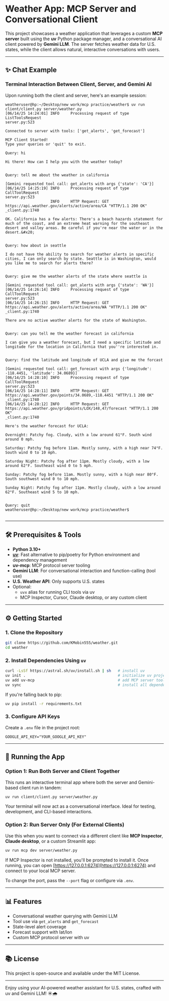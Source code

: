 # Weather App: MCP Server and Conversational Client

This project showcases a weather application that leverages a custom **MCP server** built using the **uv** Python package manager, and a conversational AI client powered by **Gemini LLM**. The server fetches weather data for U.S. states, while the client allows natural, interactive conversations with users.

---

## ✨ Chat Example

### Terminal Interaction Between Client, Server, and Gemini AI

Upon running both the client and server, here's an example session:

```
weatheruser@hp:~/Desktop/new work/mcp practice/weather$ uv run client/client.py server/weather.py  
[06/14/25 14:24:01] INFO     Processing request of type ListToolsRequest                                                                                                               server.py:523

Connected to server with tools: ['get_alerts', 'get_forecast']

MCP Client Started!
Type your queries or 'quit' to exit.

Query: hi

Hi there! How can I help you with the weather today?


Query: tell me about the weather in california

[Gemini requested tool call: get_alerts with args {'state': 'CA'}]
[06/14/25 14:25:19] INFO     Processing request of type CallToolRequest                                                                                                                server.py:523
                    INFO     HTTP Request: GET https://api.weather.gov/alerts/active/area/CA "HTTP/1.1 200 OK"                                                                       _client.py:1740

OK. California has a few alerts: There's a beach hazards statement for much of the coast, and an extreme heat warning for the southeast desert and valley areas. Be careful if you're near the water or in the desert.&#x20;


Query: how about in seattle

I do not have the ability to search for weather alerts in specific cities, I can only search by state. Seattle is in Washington, would you like me to search for alerts there?


Query: give me the weather alerts of the state where seattle is

[Gemini requested tool call: get_alerts with args {'state': 'WA'}]
[06/14/25 14:26:14] INFO     Processing request of type CallToolRequest                                                                                                                server.py:523
[06/14/25 14:26:15] INFO     HTTP Request: GET https://api.weather.gov/alerts/active/area/WA "HTTP/1.1 200 OK"                                                                       _client.py:1740

There are no active weather alerts for the state of Washington.


```

```
Query: can you tell me the weather forecast in california

I can give you a weather forecast, but I need a specific latitude and longitude for the location in California that you''re interested in.


Query: find the latitude and longitude of UCLA and give me the forcast

[Gemini requested tool call: get_forecast with args {'longitude': -118.4451, 'latitude': 34.0689}]
[06/14/25 14:28:10] INFO     Processing request of type CallToolRequest                                                                                                                server.py:523
[06/14/25 14:28:11] INFO     HTTP Request: GET https://api.weather.gov/points/34.0689,-118.4451 "HTTP/1.1 200 OK"                                                                    _client.py:1740
[06/14/25 14:28:12] INFO     HTTP Request: GET https://api.weather.gov/gridpoints/LOX/148,47/forecast "HTTP/1.1 200 OK"                                                              _client.py:1740

Here's the weather forecast for UCLA:

Overnight: Patchy fog. Cloudy, with a low around 61°F. South wind around 0 mph.

Saturday: Patchy fog before 11am. Mostly sunny, with a high near 74°F. South wind 0 to 10 mph.

Saturday Night: Patchy fog after 11pm. Mostly cloudy, with a low around 62°F. Southeast wind 0 to 5 mph.

Sunday: Patchy fog before 11am. Mostly sunny, with a high near 80°F. South southwest wind 0 to 10 mph.

Sunday Night: Patchy fog after 11pm. Mostly cloudy, with a low around 62°F. Southeast wind 5 to 10 mph.


Query: quit
weatheruser@hp:~/Desktop/new work/mcp practice/weather$ 


```

---

## 🛠️ Prerequisites & Tools

- **Python 3.10+**
- [**uv**](https://github.com/astral-sh/uv): Fast alternative to pip/poetry for Python environment and dependency management
- **uv-mcp**: MCP protocol server tooling
- **Gemini LLM**: For conversational interaction and function-calling (tool use)
- **U.S. Weather API**: Only supports U.S. states
- Optional:
  - `uvx` alias for running CLI tools via uv
  - MCP Inspector, Cursor, Claude desktop, or any custom client

---

## ⚙️ Getting Started

### 1. Clone the Repository

```bash
git clone https://github.com/KMobin555/weather.git
cd weather
```

### 2. Install Dependencies Using `uv`

```bash
curl -LsSf https://astral.sh/uv/install.sh | sh   # install uv
uv init .                                         # initialize uv project
uv add uv-mcp                                     # add MCP server tool
uv sync                                           # install all dependencies
```

If you're falling back to pip:

```bash
uv pip install -r requirements.txt
```

### 3. Configure API Keys

Create a `.env` file in the project root:

```
GOOGLE_API_KEY="YOUR_GOOGLE_API_KEY"
```

---

## 🚀 Running the App

### Option 1: Run Both Server and Client Together

This runs an interactive terminal app where both the server and Gemini-based client run in tandem:

```bash
uv run client/client.py server/weather.py
```

Your terminal will now act as a conversational interface. Ideal for testing, development, and CLI-based interactions.

### Option 2: Run Server Only (For External Clients)

Use this when you want to connect via a different client like **MCP Inspector**, **Claude desktop**, or a custom Streamlit app:

```bash
uv run mcp dev server/weather.py
```

If MCP Inspector is not installed, you'll be prompted to install it. Once running, you can open [https://127.0.0.1:6274](https://127.0.0.1:6274) and connect to your local MCP server.

To change the port, pass the `--port` flag or configure via `.env`.

---

## 📊 Features

- Conversational weather querying with Gemini LLM
- Tool use via `get_alerts` and `get_forecast`
- State-level alert coverage
- Forecast support with lat/lon
- Custom MCP protocol server with uv

---

## 📚 License

This project is open-source and available under the MIT License.

---

Enjoy using your AI-powered weather assistant for U.S. states, crafted with uv and Gemini LLM! ☀️🌧️

